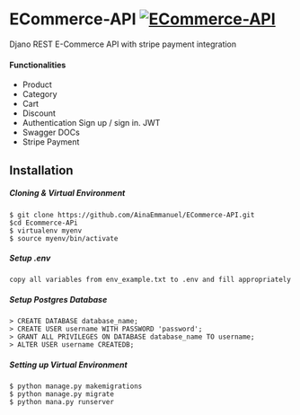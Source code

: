 # ECommerce-API [![ECommerce-API](https://github.com/AinaEmmanuel/ECommerce-API/actions/workflows/django.yml/badge.svg)](https://github.com/AinaEmmanuel/ECommerce-API/actions/workflows/django.yml)
Djano REST E-Commerce API with stripe payment integration
#### Functionalities
 - Product
 - Category
 - Cart
 - Discount
 - Authentication Sign up / sign in. JWT
 - Swagger DOCs
 - Stripe Payment

## Installation
##### Cloning & Virtual Environment
```
$ git clone https://github.com/AinaEmmanuel/ECommerce-API.git
$cd Ecommerce-APi
$ virtualenv myenv
$ source myenv/bin/activate
```

##### Setup .env
```
copy all variables from env_example.txt to .env and fill appropriately
```
##### Setup Postgres Database
```
> CREATE DATABASE database_name;
> CREATE USER username WITH PASSWORD 'password';
> GRANT ALL PRIVILEGES ON DATABASE database_name TO username;
> ALTER USER username CREATEDB;
```
##### Setting up Virtual Environment
```
$ python manage.py makemigrations
$ python manage.py migrate
$ python mana.py runserver
```
